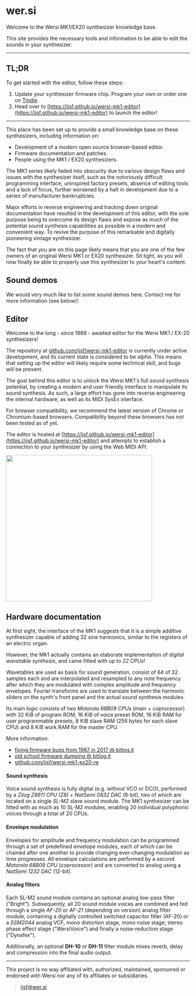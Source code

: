 # wer.si

Welcome to the Wersi MK1/EX20 synthesizer knowledge base.

This site provides the necessary tools and information to be able to edit the sounds in your synthesizer.

___

## TL;DR

To get started with the editor, follow these steps:

1. Update your synthesizer firmware chip. Program your own or order one on [Tindie](https://www.tindie.com/products/uy725ad/wersi-mk1ex20-synthesizer-eeproms/).
2. Head over to [https://ijsf.github.io/wersi-mk1-editor](https://ijsf.github.io/wersi-mk1-editor) to launch the editor!

___

This place has been set up to provide a small knowledge base on these synthesizers, including information on:

* Development of a modern open source browser-based editor.
* Firmware documentation and patches.
* People using the MK1 / EX20 synthesizers.

The MK1 series likely faded into obscurity due to various design flaws and issues with the synthesizer itself, such as the notoriously difficult programming interface, uninspired factory presets, absence of editing tools and a lack of focus, further worsened by a halt in development due to a series of manufacturer bankruptcies.

Major efforts in reverse engineering and tracking down original documentation have resulted in the development of this editor, with the sole purpose being to overcome its design flaws and expose as much of the potential sound synthesis capabilities as possible in a modern and convenient way. To revive the purpose of this remarkable and digitally pioneering vintage synthesizer.

The fact that you are on this page likely means that you are one of the few owners of an original Wersi MK1 or EX20 synthesizer. Sit tight, as you will now finally be able to properly use this synthesizer to your heart's content.

## Sound demos

We would very much like to list some sound demos here. Contact me for more information (see below)!

## Editor

Welcome to the long - since 1988 - awaited editor for the Wersi MK1 / EX-20 synthesizers!

The repository at [github.com/ijsf/wersi-mk1-editor](https://github.com/ijsf/wersi-mk1-editor) is currently under active development, and its current state is considered to be *alpha*. This means that setting up the editor will likely require some technical skill, and bugs will be present.

The goal behind this editor is to unlock the Wersi MK1's full sound synthesis potential, by creating a modern and user friendly interface to manipulate its sound synthesis. As such, a large effort has gone into reverse engineering the internal hardware, as well as its MIDI SysEx interface.

For browser compatibility, we recommend the latest version of Chrome or Chromium-based browsers. Compatibility beyond these browsers has not been tested as of yet.

The editor is hosted at [https://ijsf.github.io/wersi-mk1-editor](https://ijsf.github.io/wersi-mk1-editor) and attempts to establish a connection to your synthesizer by using the Web MIDI API.

<img src="https://pbs.twimg.com/media/CvZI_mvWEAAGYRq.jpg:large" height="400px">

## Hardware documentation

At first sight, the interface of the MK1 suggests that it is a simple additive synthesizer capable of adding 32 sine harmonics, similar to the registers of an electric organ.

However, the MK1 actually contains an elaborate implementation of *digital wavetable synthesis*, and came fitted with up to *22 CPUs*!

Wavetables are used as basis for sound generation, consist of 64 of 32 samples each and are interpolated and resampled to any note frequency after which they are modulated with complex amplitude and frequency envelopes. Fourier transforms are used to translate between the harmonic sliders on the synth's front panel and the actual sound synthesis modules.

Its main logic consists of two *Motorola 68B09 CPUs* (main + coprocessor) with 32 KiB of program ROM, 16 KiB of voice preset ROM, 16 KiB RAM for user programmable presets, 8 KiB slave RAM (256 bytes for each slave CPU) and 8 KiB work RAM for the master CPU.

More information:

* [fixing firmware bugs from 1987 in 2017 @ bitlog.it](http://bitlog.it/re/fixing-firmware-bugs-from-1987-in-2017/)
* [old school firmware dumping @ bitlog.it](http://bitlog.it/re/old-school-eprom-firmware-dumping/)
* [github.com/ijsf/wersi-mk1-ex20-re](https://github.com/ijsf/wersi-mk1-ex20-re)

#### Sound synthesis

Voice sound synthesis is fully digital (e.g. without VCO or DCO), performed by a *Zilog Z8611 CPU (Z8)* + *NatSemi 0832 DAC* (8-bit), two of which are located on a single *SL-M2* slave sound module. The MK1 synthesizer can be fitted with as much as 10 SL-M2 modules, enabling 20 individual polyphonic voices through a total of 20 CPUs.

#### Envelope modulation

Envelopes for amplitude and frequency modulation can be programmed through a set of predefined envelope modules, each of which can be chained after one another to provide changing ever-changing modulation as time progresses. All envelope calculations are performed by a second *Motorola 68B09 CPU* (coprocessor) and are converted to analog using a *NatSemi 1232 DAC* (12-bit).

#### Analog filters

Each SL-M2 sound module contains an optional analog low-pass filter ("Bright"). Subsequently, all 20 sound module voices are combined and fed through a single *AF-20* or *AF-21* (depending on version) analog filter module, containing a digitally controlled switched capacitor filter (AF-20) or a *SSM2044* analog VCF, mono distortion stage, mono noise stage, stereo phase effect stage ("WersiVoice") and finally a noise-reduction stage ("Dynafex").

Additionally, an optional <strong>DH-10</strong> or <strong>DH-11</strong> filter module mixes reverb, delay and compression into the final audio output.

___

This project is no way affiliated with, authorized, maintained, sponsored or endorsed with Wersi nor any of its affiliates or subsidiaries.

> ijsf@wer.si
